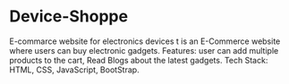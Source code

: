 # Device-Shoppe


E-commarce website for electronics devices
t is an E-Commerce website where users can buy electronic gadgets.
Features: user can add multiple products to the cart, Read Blogs about the latest gadgets.
Tech Stack: HTML, CSS, JavaScript, BootStrap. 

